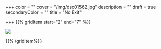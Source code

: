 +++
color = ""
cover = "/img/dsc01562.jpg"
description = ""
draft = true
secondaryColor = ""
title = "No Exit"

+++
{{% gridItem start="2" end="7" %}}

![](/img/dsc01604.jpg)

{{% /gridItem%}}